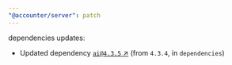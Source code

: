 ```yaml
---
"@accounter/server": patch
---
```

dependencies updates:
  - Updated dependency [`ai@4.3.5` ↗︎](https://www.npmjs.com/package/ai/v/4.3.5) (from `4.3.4`, in `dependencies`)
